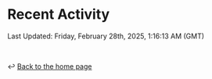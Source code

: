 # Recent Activity

<!--RECENT_ACTIVITY:start-->
<!--RECENT_ACTIVITY:end-->

<!--RECENT_ACTIVITY:last_update-->
Last Updated: Friday, February 28th, 2025, 1:16:13 AM (GMT)
<!--RECENT_ACTIVITY:last_update_end-->

<br>

↩️ [Back to the home page](/README.md)

